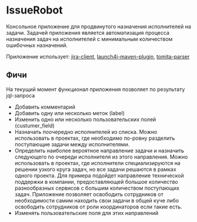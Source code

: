 # IssueRobot #
Консольное приложение для продвинутого назначения исполнителей на задачи.
Задачей приложения является автоматизация процесса назначения задач на исполнителей с минимальным количеством ошибочных назначений.

Приложение использует: [jira-client](https://github.com/rcarz/jira-client), [launch4j-maven-plugin](https://github.com/lukaszlenart/launch4j-maven-plugin), [tomita-parser](https://github.com/yandex/tomita-parser)

## Фичи ##
На текущий момент функционал приложения позволяет по результату jql-запроса
* Добавить комментарий
* Добавить одну или несколько меток (label)
* Изменить одно или несколько пользовательских полей (custumer_field)
* Назначать поочередно исполнителей из списка. Можно использовать в проектах, где необходимо по-ровну разделить поступающие задачи между исполнителями.
* Определить наиболее вероятное направление задачи и назначить следующего по очереди исполнителя из этого направления. Можно использовать в проектах, где исполнители специализируются на решении узкого круга задач, но все задачи решаются в рамках одного проекта. 
Для примера подойдет направление технической поддержки в компании, предоставляющей большое количество разнообразных сервисов с большим количеством поступающих задач. Приложение позволяет освободить сотрудников от необходимости самим находить свои задачи в общей куче либо освободить сотрудников от роли координаторов если такие есть.
* Изменять пользовательские поля для этих направлений
